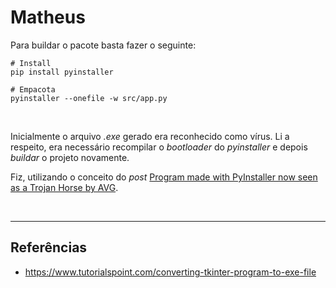 # Matheus

Para buildar o pacote basta fazer o seguinte:

````shell
# Install
pip install pyinstaller

# Empacota
pyinstaller --onefile -w src/app.py
````

<br>


Inicialmente o arquivo *.exe* gerado era reconhecido como vírus.
Li a respeito, era necessário recompilar o _bootloader_ do _pyinstaller_ e depois _buildar_ o projeto novamente.

Fiz, utilizando o conceito do
_post_ [Program made with PyInstaller now seen as a Trojan Horse by AVG](https://stackoverflow.com/questions/43777106/program-made-with-pyinstaller-now-seen-as-a-trojan-horse-by-avg).

<br>

-----

## Referências

- https://www.tutorialspoint.com/converting-tkinter-program-to-exe-file